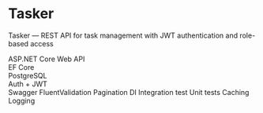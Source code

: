 # Tasker
Tasker — REST API for task management with JWT authentication and role-based access

ASP.NET Core Web API  
EF Core  
PostgreSQL  
Auth + JWT  
Swagger 
FluentValidation 
Pagination 
DI 
Integration test 
Unit tests 
Caching 
Logging 
